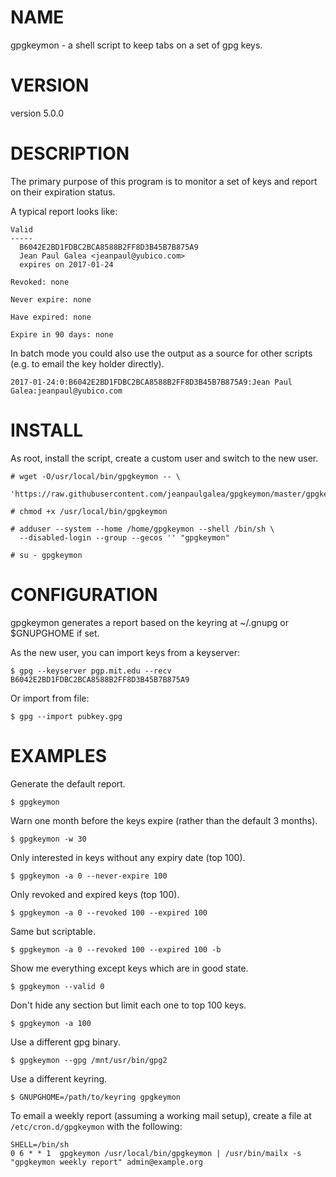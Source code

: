 # NAME

gpgkeymon - a shell script to keep tabs on a set of gpg keys.

# VERSION

version 5.0.0

# DESCRIPTION

The primary purpose of this program is to monitor a set of keys and report on their expiration status.

A typical report looks like:

	Valid
	-----
	  B6042E2BD1FDBC2BCA8588B2FF8D3B45B7B875A9
	  Jean Paul Galea <jeanpaul@yubico.com>
	  expires on 2017-01-24

	Revoked: none

	Never expire: none

	Have expired: none

	Expire in 90 days: none

In batch mode you could also use the output as a source for other scripts (e.g. to email the key holder directly).

	2017-01-24:0:B6042E2BD1FDBC2BCA8588B2FF8D3B45B7B875A9:Jean Paul Galea:jeanpaul@yubico.com

# INSTALL

As root, install the script, create a custom user and switch to the new user.

	# wget -O/usr/local/bin/gpgkeymon -- \
	  'https://raw.githubusercontent.com/jeanpaulgalea/gpgkeymon/master/gpgkeymon'

	# chmod +x /usr/local/bin/gpgkeymon

	# adduser --system --home /home/gpgkeymon --shell /bin/sh \
	  --disabled-login --group --gecos '' "gpgkeymon"

	# su - gpgkeymon


# CONFIGURATION

gpgkeymon generates a report based on the keyring at ~/.gnupg or $GNUPGHOME if set.

As the new user, you can import keys from a keyserver:

	$ gpg --keyserver pgp.mit.edu --recv B6042E2BD1FDBC2BCA8588B2FF8D3B45B7B875A9

Or import from file:

	$ gpg --import pubkey.gpg

# EXAMPLES

Generate the default report.

	$ gpgkeymon

Warn one month before the keys expire (rather than the default 3 months).

	$ gpgkeymon -w 30

Only interested in keys without any expiry date (top 100).

	$ gpgkeymon -a 0 --never-expire 100

Only revoked and expired keys (top 100).

	$ gpgkeymon -a 0 --revoked 100 --expired 100

Same but scriptable.

	$ gpgkeymon -a 0 --revoked 100 --expired 100 -b

Show me everything except keys which are in good state.

	$ gpgkeymon --valid 0

Don't hide any section but limit each one to top 100 keys.

	$ gpgkeymon -a 100

Use a different gpg binary.

	$ gpgkeymon --gpg /mnt/usr/bin/gpg2

Use a different keyring.

	$ GNUPGHOME=/path/to/keyring gpgkeymon

To email a weekly report (assuming a working mail setup), create a file at `/etc/cron.d/gpgkeymon` with the following:

	SHELL=/bin/sh
	0 6 * * 1  gpgkeymon /usr/local/bin/gpgkeymon | /usr/bin/mailx -s "gpgkeymon weekly report" admin@example.org
